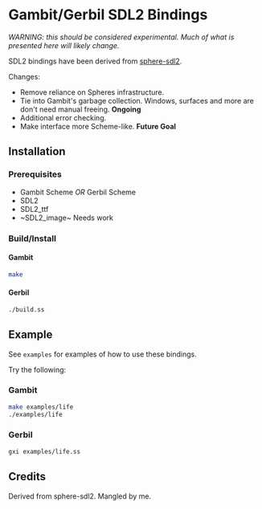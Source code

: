 # Gambit/Gerbil SDL2 Bindings

*WARNING: this should be considered experimental. Much of what is presented here
will likely change.*

SDL2 bindings have been derived from [sphere-sdl2](https://github.com/fourthbit/sphere-sdl2).

Changes:
* Remove reliance on Spheres infrastructure.
* Tie into Gambit's garbage collection. Windows, surfaces and more are don't need
  manual freeing. **Ongoing**
* Additional error checking.
* Make interface more Scheme-like. **Future Goal**

## Installation

### Prerequisites

* Gambit Scheme *OR* Gerbil Scheme
* SDL2
* SDL2_ttf
* ~SDL2_image~ Needs work

### Build/Install

#### Gambit

```sh
make
```

#### Gerbil

```sh
./build.ss
```

## Example

See `examples` for examples of how to use these bindings.

Try the following:

### Gambit

```sh
make examples/life
./examples/life
```

### Gerbil

```sh
gxi examples/life.ss
```

## Credits

Derived from sphere-sdl2. Mangled by me.
